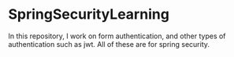 # SpringSecurityLearning
In this repository,  I work on form authentication, and other types of authentication such as jwt. All of these are for spring security. 
